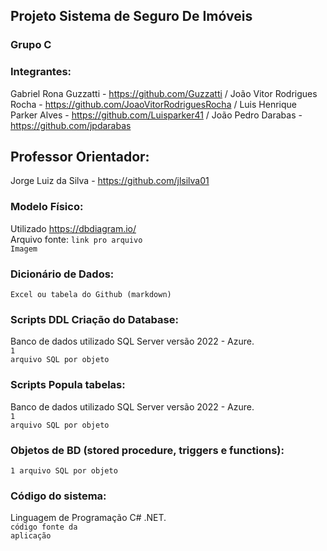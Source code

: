 ## Projeto Sistema de Seguro De Imóveis

### Grupo C

### Integrantes:
Gabriel Rona Guzzatti - https://github.com/Guzzatti /
João Vitor Rodrigues Rocha - https://github.com/JoaoVitorRodriguesRocha /
Luis Henrique Parker Alves - https://github.com/Luisparker41 /
João Pedro Darabas - https://github.com/jpdarabas

## Professor Orientador:
Jorge Luiz da Silva - https://github.com/jlsilva01

### Modelo Físico:
Utilizado https://dbdiagram.io/<br>
Arquivo fonte: <code>link pro arquivo</code><br>
<code>Imagem</code>
  
### Dicionário de Dados:
<code>Excel ou tabela do Github (markdown)</code>

### Scripts DDL Criação do Database:
Banco de dados utilizado SQL Server versão 2022 - Azure.<br>
<code>1 arquivo SQL por objeto</code>

### Scripts Popula tabelas:
Banco de dados utilizado SQL Server versão 2022 - Azure.<br>
<code>1 arquivo SQL por objeto</code>

### Objetos de BD (stored procedure, triggers e functions):
<code>1 arquivo SQL por objeto</code>
  
### Código do sistema:
Linguagem de Programação C# .NET.<br>
<code>código fonte da aplicação</code>
